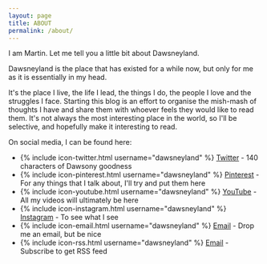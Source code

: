 ```yaml
---
layout: page
title: ABOUT
permalink: /about/
---
```


I am Martin. Let me tell you a little bit about Dawsneyland.

Dawsneyland is the place that has existed for a while now, but only for me as it is essentially in my head. 

It's the place I live, the life I lead, the things I do, the people I love and the struggles I face. Starting this blog is an effort to organise the mish-mash of thoughts I have and share them with whoever feels they would like to read them. It's not always the most interesting place in the world, so I'll be selective, and hopefully make it interesting to read.

On social media, I can be found here:

* {% include icon-twitter.html username="dawsneyland" %} [Twitter](http://twitter.com/dawsneyland) - 140 characters of Dawsony goodness
* {% include icon-pinterest.html username="dawsneyland" %} [Pinterest](http://pinterest.com/dawsneyland) - For any things that I talk about, I'll try and put them here
* {% include icon-youtube.html username="dawsneyland" %} [YouTube](http://youtube.com/dawsneyland) - All my videos will ultimately be here
* {% include icon-instagram.html username="dawsneyland" %} [Instagram](http://instagram.com/dawsneyland) - To see what I see
* {% include icon-email.html username="dawsneyland" %} [Email](mailto:dawsneyland@gmail.com) - Drop me an email, but be nice
* {% include icon-rss.html username="dawsneyland" %} [Email](mailto:dawsneyland@gmail.com) - Subscribe to get RSS feed
